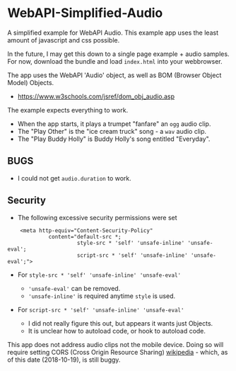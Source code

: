 # WebAPI-Simplified-Audio
A simplified example for WebAPI Audio. This example app uses the least amount of javascript and css possible.

In the future, I may get this down to a single page example + audio samples. For now, download the bundle and load `index.html` into your webbrowser.

The app uses the WebAPI 'Audio' object, as well as BOM (Browser Object Model) Objects.

* https://www.w3schools.com/jsref/dom_obj_audio.asp 

The example expects everything to work.

* When the app starts, it plays a trumpet "fanfare" an `ogg` audio clip.
* The "Play Other" is the "ice cream truck" song - a `wav` audio clip.
* The "Play Buddy Holly" is Buddy Holly's song entitled "Everyday".

## BUGS

* I could not get `audio.duration` to work.

## Security
* The following excessive security permissions were set
```
    <meta http-equiv="Content-Security-Policy" 
             content="default-src *; 
                      style-src * 'self' 'unsafe-inline' 'unsafe-eval'; 
                      script-src * 'self' 'unsafe-inline' 'unsafe-eval';">
```
* For `style-src * 'self' 'unsafe-inline' 'unsafe-eval'`
    * `'unsafe-eval'` can be removed.
    * `'unsafe-inline'` is required anytime `style` is used.

* For `script-src * 'self' 'unsafe-inline' 'unsafe-eval'`
    * I did not really figure this out, but appears it wants just Objects.
    * It is unclear how to autoload code, or hook to autoload code.

This app does not address audio clips not the mobile device. Doing so will require setting CORS (Cross Origin Resource Sharing) [wikipedia](https://developer.mozilla.org/en-US/docs/Web/HTTP/CORS) - which, as of this date (2018-10-19), is still buggy.
